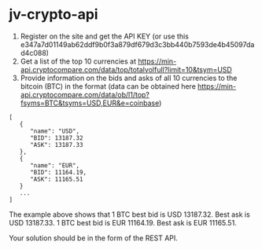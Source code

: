 # jv-crypto-api


1. Register on the site and get the API KEY (or use this e347a7d01149ab62ddf9b0f3a879df679d3c3bb440b7593de4b45097dad4c088)
1. Get a list of the top 10 currencies at https://min-api.cryptocompare.com/data/top/totalvolfull?limit=10&tsym=USD
1. Provide information on the bids and asks of all 10 currencies to the bitcoin (BTC) in the format 
(data can be obtained here https://min-api.cryptocompare.com/data/ob/l1/top?fsyms=BTC&tsyms=USD,EUR&e=coinbase)
```text
[
   { 
      "name": "USD", 
      "BID": 13187.32
      "ASK": 13187.33
   }, 
   {
      "name": "EUR", 
      "BID": 11164.19,
      "ASK": 11165.51
   }
   ...
]
```
The example above shows that
1 BTC best bid is USD 13187.32. Best ask is USD 13187.33.
1 BTC best bid is EUR 11164.19. Best ask is EUR 11165.51.

Your solution should be in the form of the REST API.
